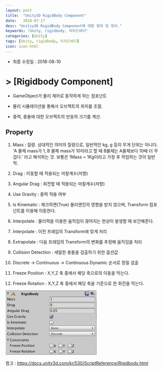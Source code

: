 ```yaml
---
layout: post
title:  "Unity3D RigidBody Component"
date:   2018-07-17
desc: "Unitiy3D RigidBody Component에 대한 정의 및 정리."
keywords: "Unity, rigidbody, 리지드바디"
categories: [Unity]
tags: [Unity, rigidbody, 리지드바디]
icon: icon-html
---
```

* 최종 수정일 : 2018-08-10

# > **[Rigidbody Component]**

 - GameObject가 물리 제어로 동작하게 하는 컴포넌트

 - 물리 시뮬레이션을 통해서 오브젝트의 위치를 조절.

 - 중력, 충돌에 대한 오브젝트의 반응의 크기를 계산.



## **Property**

1. Mass : 질량. 상대적인 의미의 질량으로, 일반적인 kg, g 등의 무게 단위는 아니다. ‘A 물체 mass가 1, B 물체 mass가 10이라고 할 때 B물체는 A물체보다 10배 더 무겁다.’ 라고 해석하는 것. 보통은 1Mass = 1Kg이라고 가정 후 작업하는 것이 일반적.


2. Drag : 이동할 때 적용되는 마찰계수(저항)


3. Angular Drag : 회전할 때 적용되는 마찰계수(저항)


4. Use Gravity : 중력 적용 여부


5. Is Kinematic : 체크하면(True) 물리엔진의 영향을 받지 않으며, Transform 컴포넌트를 이용해 이동한다.


6. Interpolate : 물리력을 이용한 움직임이 끊어지는 현상이 발생할 때 보간해준다.


7. Interpolate : 이전 프레임의 Transform에 맞게 처리


8. Extrapolate : 다음 프레임의 Transform의 변화를 추정해 움직임을 처리


9. Collision Detection : 세밀한 충돌을 검출하기 위한 옵션값


10. Discrete -> Continuous -> Continuous Dynamic 순서로 정밀 검출


11. Freeze Position : X,Y,Z 축 중에서 해당 축으로의 이동을 막는다.


12. Freeze Rotation : X,Y,Z 축 중에서 해당 축을 기준으로 한 회전을 막는다.





![이해를 돕기 위해 Rigidbody Component 이미지를 첨부](/static/assets/img/blog/rigidbody.png)





참고 : https://docs.unity3d.com/kr/530/ScriptReference/Rigidbody.html

